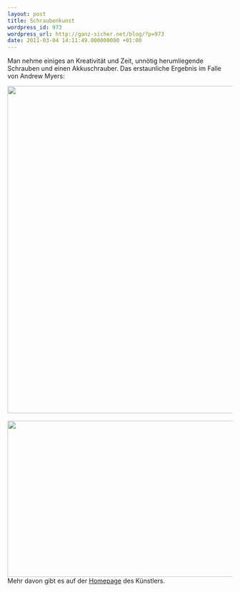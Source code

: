 ```yaml
---
layout: post
title: Schraubenkunst
wordpress_id: 973
wordpress_url: http://ganz-sicher.net/blog/?p=973
date: 2011-03-04 14:11:49.000000000 +01:00
---
```

<a href="http://ganz-sicher.net/blog/wp-content/uploads/schrauben_kunst_2.png"></a>
<p style="text-align: left;">Man nehme einiges an Kreativität und Zeit, unnötig herumliegende Schrauben und einen Akkuschrauber. Das erstaunliche Ergebnis im Falle von Andrew Myers:</p>
<div style="text-align: center;"><a href="http://ganz-sicher.net/blog/wp-content/uploads/schrauben_kunst_1.png"><img class="size-full wp-image-974  aligncenter" title="schrauben_kunst_1" src="http://ganz-sicher.net/blog/wp-content/uploads/schrauben_kunst_1.png" alt="" width="511" height="733" /></a></div><br />
<div style="text-align: center;"><a href="http://ganz-sicher.net/blog/wp-content/uploads/schrauben_kunst_2.png"><img border="0" class="aligncenter" title="schrauben_kunst_2" src="http://ganz-sicher.net/blog/wp-content/uploads/schrauben_kunst_2.png" alt="" width="600" height="350" /></a></div>
Mehr davon gibt es auf der <a href="http://www.andrewmyersart.com/">Homepage</a> des Künstlers.
<div><span style="color: #0000ee; -webkit-text-decorations-in-effect: underline;">
</span></div>
